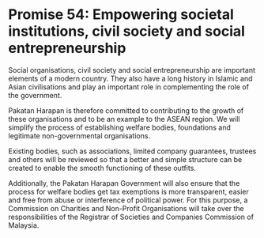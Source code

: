 # Promise 54: Empowering societal institutions, civil society and social entrepreneurship

Social organisations, civil society and social entrepreneurship are important elements of a modern country. They also have a long history in Islamic and Asian civilisations and play an important role in complementing the role of the government.

Pakatan Harapan is therefore committed to contributing to the growth of these organisations and to be an example to the ASEAN region. We will simplify the process of establishing welfare bodies, foundations and legitimate non-governmental organisations.

Existing bodies, such as associations, limited company guarantees, trustees and others will be reviewed so that a better and simple structure can be created to enable the smooth functioning of these outfits.

Additionally, the Pakatan Harapan Government will also ensure that the process for welfare bodies get tax exemptions is more transparent, easier and free from abuse or interference of political power. For this purpose, a Commission on Charities and Non-Profit Organisations will take over the responsibilities of the Registrar of Societies and Companies Commission of Malaysia.
